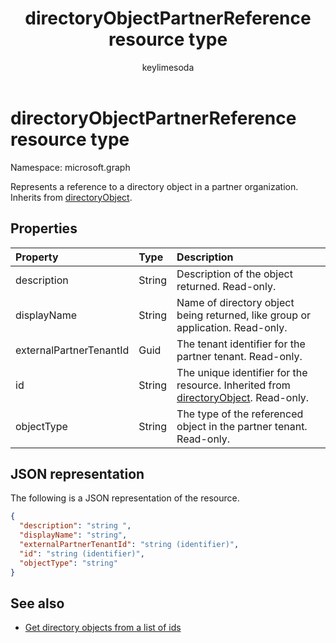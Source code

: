 ﻿---
title: "directoryObjectPartnerReference resource type"
description: "Represents a reference to a directory object in a partner tenant. Inherits from directoryObject."
author: "keylimesoda"
localization_priority: Normal
ms.prod: "microsoft-identity-platform"
doc_type: resourcePageType
---

# directoryObjectPartnerReference resource type

Namespace: microsoft.graph

Represents a reference to a directory object in a partner organization. Inherits from [directoryObject](/graph/api/resources/directoryobject?view=graph-rest-v1.0).

## Properties

| Property                | Type   | Description                                                                                                                                     |
| :---------------------- | :----- | :---------------------------------------------------------------------------------------------------------------------------------------------- |
| description             | String | Description of the object returned. Read-only.                                                                                                  |
| displayName             | String | Name of directory object being returned, like group or application. Read-only.                                                                  |
| externalPartnerTenantId | Guid   | The tenant identifier for the partner tenant. Read-only.                                                                                        |
| id                      | String | The unique identifier for the resource. Inherited from [directoryObject](/graph/api/resources/directoryobject?view=graph-rest-v1.0). Read-only. |
| objectType              | String | The type of the referenced object in the partner tenant. Read-only.                                                                             |

## JSON representation

The following is a JSON representation of the resource.

<!-- {
  "blockType": "resource",
  "keyProperty": "id",
  "@odata.type": "microsoft.graph.directoryObjectPartnerReference"
}-->

```json
{
  "description": "string ",
  "displayName": "string",
  "externalPartnerTenantId": "string (identifier)",
  "id": "string (identifier)",
  "objectType": "string"
}
```

## See also

- [Get directory objects from a list of ids](/graph/api/directoryobject-getbyids?view=graph-rest-v1.0)

<!-- uuid: fbec8cd7-cfe4-431d-87fc-d102cd2841a4
2018-12-06 02:01:30 UTC -->

<!--
{
  "type": "#page.annotation",
  "description": "directoryObjectPartnerReference resource",
  "keywords": "",
  "section": "documentation",
  "tocPath": "",
  "suppressions": []
}
-->
